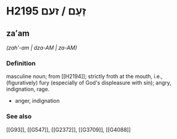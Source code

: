 # H2195 זַעַם / זעם

## zaʻam

_(zah'-am | dza-AM | za-AM)_

### Definition

masculine noun; from [[H2194]]; strictly froth at the mouth, i.e., (figuratively) fury (especially of God's displeasure with sin); angry, indignation, rage.

- anger, indignation
### See also

[[G93]], [[G547]], [[G2372]], [[G3709]], [[G4088]]

